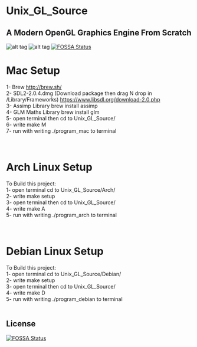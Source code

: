 # Unix_GL_Source
## A Modern OpenGL Graphics Engine From Scratch

![alt tag](https://github.com/omarshariffathi/Unix_GL_Source/blob/master/screenshots/godrays.png)
![alt tag](https://raw.githubusercontent.com/omarshariffathi/Unix_GL_Source/master/screenshots/reflections.png)
[![FOSSA Status](https://app.fossa.io/api/projects/git%2Bgithub.com%2Fo-micron%2FUnix_GL_Source.svg?type=shield)](https://app.fossa.io/projects/git%2Bgithub.com%2Fo-micron%2FUnix_GL_Source?ref=badge_shield)


# Mac Setup<br>
1-  Brew                                                                        http://brew.sh/<br>
2-  SDL2-2.0.4.dmg  (Download package then drag N drop in /Library/Frameworks)  https://www.libsdl.org/download-2.0.php<br>
3-  Assimp Library                                                              brew install assimp<br>
4-  GLM Maths Library                                                           brew install glm<br>
5-  open terminal then cd to Unix_GL_Source/<br>
6-  write make M<br>
7-  run with writing ./program_mac to terminal<br><br><br>


# Arch Linux Setup<br>
To Build this project:<br>
1-  open terminal cd to Unix_GL_Source/Arch/<br>
2-  write make setup<br>
3-  open terminal then cd to Unix_GL_Source/<br>
4-  write make A<br>
5-  run with writing ./program_arch to terminal<br><br><br>



# Debian Linux Setup<br>
To Build this project:<br>
1-  open terminal cd to Unix_GL_Source/Debian/<br>
2-  write make setup<br>
3-  open terminal then cd to Unix_GL_Source/<br>
4-  write make D<br>
5-  run with writing ./program_debian to terminal<br><br>


## License
[![FOSSA Status](https://app.fossa.io/api/projects/git%2Bgithub.com%2Fo-micron%2FUnix_GL_Source.svg?type=large)](https://app.fossa.io/projects/git%2Bgithub.com%2Fo-micron%2FUnix_GL_Source?ref=badge_large)